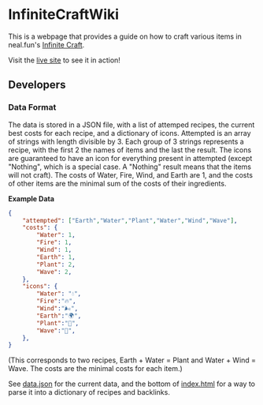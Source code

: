 # InfiniteCraftWiki

This is a webpage that provides a guide on how to craft various items in neal.fun's [Infinite Craft](https://neal.fun/infinite-craft/).

Visit the [live site](https://expitau.github.io/InfiniteCraftWiki/) to see it in action!

## Developers

### Data Format
The data is stored in a JSON file, with a list of attemped recipes, the current best costs for each recipe, and a dictionary of icons. Attempted is an array of strings with length divisible by 3. Each group of 3 strings represents a recipe, with the first 2 the names of items and the last the result. The icons are guaranteed to have an icon for everything present in attempted (except "Nothing", which is a special case. A "Nothing" result means that the items will not craft). The costs of Water, Fire, Wind, and Earth are 1, and the costs of other items are the minimal sum of the costs of their ingredients. 

**Example Data**
```json
{
    "attempted": ["Earth","Water","Plant","Water","Wind","Wave"],
    "costs": {
        "Water": 1,
        "Fire": 1,
        "Wind": 1,
        "Earth": 1,
        "Plant": 2,
        "Wave": 2,
    },
    "icons": {
        "Water": "💧",
        "Fire":"🔥",
        "Wind":"🌬️",
        "Earth":"🌍",
        "Plant":"🌱",
        "Wave":"🌊",
    },
}
```

(This corresponds to two recipes, Earth + Water = Plant and Water + Wind = Wave. The costs are the minimal costs for each item.)

See [data.json](data.json) for the current data, and the bottom of [index.html](index.html) for a way to parse it into a dictionary of recipes and backlinks. 
